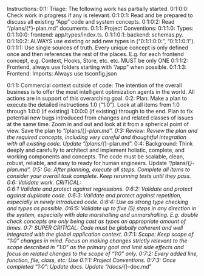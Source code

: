 
Instructions: 
0:1: Triage: The following work has partially started.
0:1:0:0: Check work in progress if any is relevant.
0:1:0:1: Read and be prepared to discuss all existing “App” code and system concepts. 
0:1:0:2: Read “/plans/{*}-plan.md” documents. 
0:1:1: Project Conventions:
0:1:1:0: Types: 
0:1:1:0:0: frontend: app/types/index.ts. 
0:1:1:0:1: backend: schemas.py. 
0:1:1:0:2: ALWAYS use existing or add new types in (“0:1:1:0:0:”, “0:1:1:0:1”).
0:1:1:1: Use single sources of truth. Every unique concept is only defined once and then references the rest of the places. E.g. for each frontend concept, e.g. Context, Hooks, Store, etc. etc. MUST be only ONE
0:1:1:2: Frontend, always use folders starting with “/app” when possible.
0:1:1:3: Frontend: Imports: Always use tsconfig.json

0:1:1: Commercial context outside of code: The intention of the overall business is to offer the most intelligent optimization agents in the world. All actions are in support of this overarching goal.
0:2: Plan: Make a plan to execute the detailed instructions 1:0 (“1:0”). Look at all items from 1:0 through 1:0:0 (if existing) 1:0:0:0 (if existing) through to the end. Plan to fix potential new bugs introduced from changes and related classes of issues at the same time. Zoom in and out and look at it from a spherical point of view.  Save the plan to “/plans/{*}-plan.md”.
0:3: Review: Review the plan and the required concepts, including very careful and thoughtful integration with all existing code. Update “/plans/{*}-plan.md”.
0:4: Background: Think deeply and carefully to architect and implement holistic, complete, and working components and concepts. The code must be scalable, clean, robust, reliable, and easy to ready for human engineers.  Update “/plans/{*}-plan.md”.
0:5: Go: After planning, execute all steps. Complete all items to consider your overall task complete. Keep rerunning tests until they pass. 
0:6: Validate work. CRITICAL:  
0:6:1 Validate and protect against regressions. 
0:6:2: Validate and protect against duplicate code. 
0:6:3:  Validate and protect against repetition, especially in newly introduced code. 
0:6:4: Use as strong type checking and types as possible. 
0:6:5: Validate up to five (5) steps in any direction in the system, especially with data marshalling and unmarshalling. E.g. double check concepts are only being cast as types an appropriate amount of times. 
0:7: SUPER CRITICAL: Code must be globally coherent and well integrated with the global application context.
0:7:1: Scope: Keep scope of “1:0” changes in mind. Focus on making changes strictly relevant to the scope described in “1:0” as the primary goal and limit side effects and focus on related changes to the scope of “1:0” only.
0:7:2: Every added line, function, file, class, etc: Use 0:1:1: Project Conventions.
0:7:3: Once completed “1:0”: Update docs. Update “/docs/{*}-doc.md”

